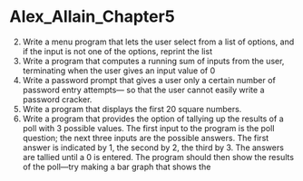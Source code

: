 # Alex_Allain_Chapter5

2. Write a menu program that lets the user select from a list of options, and if the input is not one
of the options, reprint the list
3. Write a program that computes a running sum of inputs from the user, terminating when the
user gives an input value of 0
4. Write a password prompt that gives a user only a certain number of password entry attempts—
so that the user cannot easily write a password cracker.
6. Write a program that displays the first 20 square numbers.
7. Write a program that provides the option of tallying up the results of a poll with 3 possible
values. The first input to the program is the poll question; the next three inputs are the possible
answers. The first answer is indicated by 1, the second by 2, the third by 3. The answers are
tallied until a 0 is entered. The program should then show the results of the poll—try making a
bar graph that shows the
